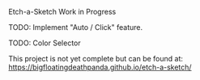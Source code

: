 Etch-a-Sketch Work in Progress

TODO: Implement "Auto / Click" feature.

TODO: Color Selector


This project is not yet complete but can be found at:
https://bigfloatingdeathpanda.github.io/etch-a-sketch/